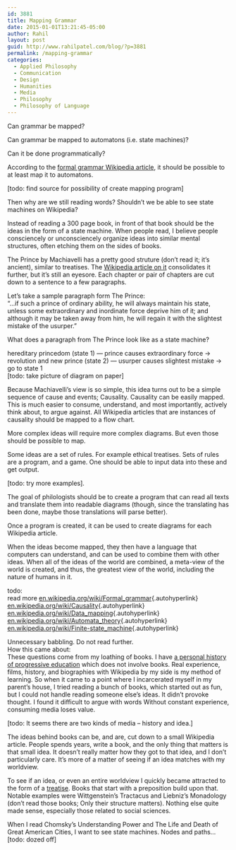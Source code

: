 ```yaml
---
id: 3881
title: Mapping Grammar
date: 2015-01-01T13:21:45-05:00
author: Rahil
layout: post
guid: http://www.rahilpatel.com/blog/?p=3881
permalink: /mapping-grammar
categories:
  - Applied Philosophy
  - Communication
  - Design
  - Humanities
  - Media
  - Philosophy
  - Philosophy of Language
---
```

Can grammar be mapped?

Can grammar be mapped to automatons (i.e. state machines)?

Can it be done programmatically?

According to the [formal grammar Wikipedia article](http://en.wikipedia.org/wiki/Formal_grammar), it should be possible to at least map it to automatons.

[todo: find source for possibility of create mapping program]

Then why are we still reading words? Shouldn&#8217;t we be able to see state machines on Wikipedia?

Instead of reading a 300 page book, in front of that book should be the ideas in the form of a state machine. When people read, I believe people consciencely or unconsciencely organize ideas into similar mental structures, often etching them on the sides of books.

The Prince by Machiavelli has a pretty good struture (don&#8217;t read it; it&#8217;s ancient), similar to treatises. The [Wikipedia article on it](http://en.wikipedia.org/wiki/The_Prince) consolidates it further, but it&#8217;s still an eyesore. Each chapter or pair of chapters are cut down to a sentence to a few paragraphs.

Let&#8217;s take a sample paragraph form The Prince:  
&#8220;&#8230;if such a prince of ordinary ability, he will always maintain his state, unless some extraordinary and inordinate force deprive him of it; and although it may be taken away from him, he will regain it with the slightest mistake of the usurper.&#8221;

What does a paragraph from The Prince look like as a state machine?

hereditary princedom (state 1) &#8212; prince causes extraordinary force -> revolution and new prince (state 2) &#8212; usurper causes slightest mistake -> go to state 1  
[todo: take picture of diagram on paper]

Because Machiavelli&#8217;s view is so simple, this idea turns out to be a simple sequence of cause and events; Causality. Causality can be easily mapped. This is much easier to consume, understand, and most importantly, actively think about, to argue against. All Wikipedia articles that are instances of causality should be mapped to a flow chart.

More complex ideas will require more complex diagrams. But even those should be possible to map. 

Some ideas are a set of rules. For example ethical treatises. Sets of rules are a program, and a game. One should be able to input data into these and get output.

[todo: try more examples].

The goal of philologists should be to create a program that can read all texts and translate them into readable diagrams (though, since the translating has been done, maybe those translations will parse better).

Once a program is created, it can be used to create diagrams for each Wikipedia article.

When the ideas become mapped, they then have a language that computers can understand, and can be used to combine them with other ideas. When all of the ideas of the world are combined, a meta-view of the world is created, and thus, the greatest view of the world, including the nature of humans in it.

todo:  
read more [en.wikipedia.org/wiki/Formal_grammar](http://en.wikipedia.org/wiki/Formal_grammar){.autohyperlink}  
[en.wikipedia.org/wiki/Causality](http://en.wikipedia.org/wiki/Causality){.autohyperlink}  
[en.wikipedia.org/wiki/Data_mapping](http://en.wikipedia.org/wiki/Data_mapping){.autohyperlink}  
[en.wikipedia.org/wiki/Automata_theory](http://en.wikipedia.org/wiki/Automata_theory){.autohyperlink}  
[en.wikipedia.org/wiki/Finite-state_machine](http://en.wikipedia.org/wiki/Finite-state_machine){.autohyperlink}

Unnecessary babbling. Do not read further.  
How this came about:  
These questions come from my loathing of books. I have [a personal history of progressive education](http://www.rahilpatel.com/blog/my-education "My Education") which does not involve books. Real experience, films, history, and biographies with Wikipedia by my side is my method of learning. So when it came to a point where I incarcerated myself in my parent&#8217;s house, I tried reading a bunch of books, which started out as fun, but I could not handle reading someone else&#8217;s ideas. It didn&#8217;t provoke thought. I found it difficult to argue with words Without constant experience, consuming media loses value.

[todo: It seems there are two kinds of media &#8211; history and idea.]

The ideas behind books can be, and are, cut down to a small Wikipedia article. People spends years, write a book, and the only thing that matters is that small idea. It doesn&#8217;t really matter how they got to that idea, and I don&#8217;t particularly care. It&#8217;s more of a matter of seeing if an idea matches with my worldview.

To see if an idea, or even an entire worldview I quickly became attracted to the form of a [treatise](http://en.wikipedia.org/wiki/Treatise). Books that start with a preposition build upon that. Notable examples were Wittgenstein&#8217;s Tractacus and Liebniz&#8217;s Monadology (don&#8217;t read those books; Only their structure matters). Nothing else quite made sense, especially those related to social sciences.

When I read Chomsky&#8217;s Understanding Power and The Life and Death of Great American Cities, I want to see state machines. Nodes and paths&#8230; [todo: dozed off]